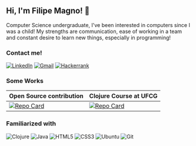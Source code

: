 ## Hi, I'm Filipe Magno! 🧡

Computer Science undergraduate, I've been interested in computers since I was a child! My strengths are communication, ease of working in a team and constant desire to learn new things, especially in programming!

### Contact me!
[![LinkedIn](https://img.shields.io/badge/LinkedIn-240011?style=for-the-badge&logo=linkedin&logoColor=ff8200)](https://www.linkedin.com/in/filipe-magno-alves-paiva/)
[![Gmail](https://img.shields.io/badge/Gmail-240011?style=for-the-badge&logo=gmail&logoColor=ff8200)](mailto:filipemagno.contato@gmail.com)
[![Hackerrank](https://img.shields.io/badge/-Hackerrank-240011?style=for-the-badge&logo=HackerRank&logoColor=ff8200)](https://hackerrank.com/profile/magnofilipe)

### Some Works

| Open Source contribution | Clojure Course at UFCG |
|----------|----------|
| [![Repo Card](https://github-readme-stats.vercel.app/api/pin/?username=magnofilipe&repo=Tamburetei&bg_color=240011&border_color=fff&show_icons=true&icon_color=ff8200&title_color=ff8200&text_color=FFF)](https://github.com/magnofilipe/Tamburetei)   | [![Repo Card](https://github-readme-stats.vercel.app/api/pin/?username=magnofilipe&repo=Curso-de-Clojure-UFCG&bg_color=240011&border_color=fff&show_icons=true&icon_color=ff8200&title_color=ff8200&text_color=FFF)](https://github.com/magnofilipe/Curso-de-Clojure-UFCG)   |

### Familiarized with

![Clojure](https://img.shields.io/badge/Clojure-%23Clojure.svg?style=for-the-badge&logo=Clojure&logoColor=fff)
![Java](https://img.shields.io/badge/java-%23ED8B00.svg?style=for-the-badge&logo=openjdk&logoColor=white)
![HTML5](https://img.shields.io/badge/HTML5-E34F26?style=for-the-badge&logo=html5&logoColor=white)
![CSS3](https://img.shields.io/badge/CSS3-1572B6?style=for-the-badge&logo=css3&logoColor=white)
![Ubuntu](https://img.shields.io/badge/Ubuntu-35495E?style=for-the-badge&logo=ubuntu&logoColor=2CA5E0)
![Git](https://img.shields.io/badge/GIT-E44C30?style=for-the-badge&logo=git&logoColor=white)

